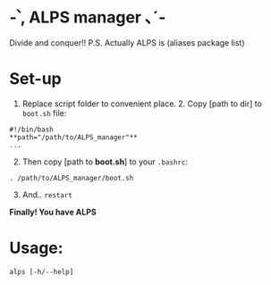 #  -՝, ALPS manager ､´-
Divide and conquer!!
P.S. Actually ALPS is (aliases package list)

# Set-up
1. Replace script folder to convenient place. 2. Copy [path to dir] to `boot.sh` file:
```
#!/bin/bash
**path="/path/to/ALPS_manager"** 
...
```

2. Then copy [path to **boot.sh**] to your `.bashrc`:
```
. /path/to/ALPS_manager/boot.sh
```

3. And.. `restart`

**Finally! You have ALPS**

# Usage: 
```
alps [-h/--help]
```
